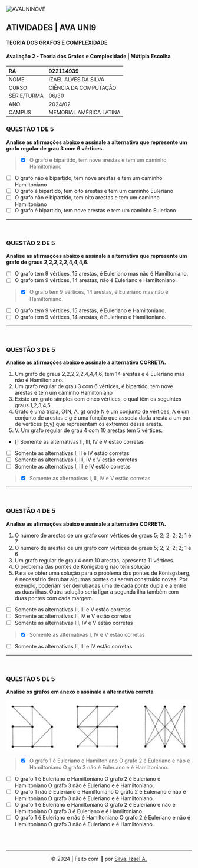 ![AVAUNINOVE](https://aapa.uninove.br/seu/AVA/imgs/logo-ava.png)

## ATIVIDADES | AVA UNI9

#### TEORIA DOS GRAFOS E COMPLEXIDADE

#### Avaliação 2 - Teoria dos Grafos e Complexidade | Mútipla Escolha

| RA          | 922114939               |
|:----------- |:----------------------- |
| NOME        | IZAEL ALVES DA SILVA    |
| CURSO       | CIÊNCIA DA COMPUTAÇÃO   |
| SÉRIE/TURMA | 06/30                   |
| ANO         | 2024/02                 |
| CAMPUS      | MEMORIAL AMÉRICA LATINA |

### QUESTÃO 1 DE 5
**Analise as afirmações abaixo e assinale a alternativa que represente um grafo regular de grau 3 com 6 vértices.**
> - [X] O grafo é bipartido, tem nove arestas e tem um caminho Hamiltoniano
- [ ] O grafo não é bipartido, tem nove arestas e tem um caminho Hamiltoniano
- [ ] O grafo é bipartido, tem oito arestas e tem um caminho Euleriano
- [ ] O grafo não é bipartido, tem oito arestas e tem um caminho Hamiltoniano
- [ ] O grafo é bipartido, tem nove arestas e tem um caminho Euleriano

---

<br>

### QUESTÃO 2 DE 5
**Analise as afirmações abaixo e assinale a alternativa que represente um grafo de graus 2,2,2,2,2,4,4,4,6.**
- [ ] O grafo tem 9 vértices, 15 arestas, é Euleriano mas não é Hamiltoniano.
- [ ] O grafo tem 9 vértices, 14 arestas, não é Euleriano e Hamiltoniano.
> - [X] O grafo tem 9 vértices, 14 arestas, é Euleriano mas não é Hamiltoniano.
- [ ] O grafo tem 9 vértices, 15 arestas, é Euleriano e Hamiltoniano.
- [ ] O grafo tem 9 vértices, 14 arestas, é Euleriano e Hamiltoniano.

---

<br>

### QUESTÃO 3 DE 5
**Analise as afirmações abaixo e assinale a alternativa CORRETA.**
1. Um grafo de graus 2,2,2,2,2,4,4,4,6, tem 14 arestas e é Euleriano mas não é Hamiltoniano.
2. Um grafo regular de grau 3 com 6 vértices, é bipartido, tem nove arestas e tem um caminho Hamiltoniano
3. Existe um grafo simples com cinco vértices, o qual têm os seguintes graus 1,2,3,4,5
4. Grafo é uma tripla, G(N, A, g) onde N é um conjunto de vértices, A é um conjunto de arestas e g é uma função que associa dada aresta a um par de vértices (x,y) que representam os extremos dessa aresta.
5. V. Um grafo regular de grau 4 com 10 arestas tem 5 vértices.
- [] Somente as alternativas II, III, IV e V estão corretas
- [ ] Somente as alternativas I, II e IV estão corretas
- [ ] Somente as alternativas I, III, IV e V estão corretas
- [ ] Somente as alternativas I, III e IV estão corretas
> - [X] Somente as alternativas I, II, IV e V estão corretas

---

<br>

### QUESTÃO 4 DE 5
**Analise as afirmações abaixo e assinale a alternativa CORRETA.**
1. O número de arestas de um grafo com vértices de graus 5; 2; 2; 2; 2; 1 é 7
2. O número de arestas de um grafo com vértices de graus 5; 2; 2; 2; 2; 1 é 6
3. Um grafo regular de grau 4 com 10 arestas, apresenta 11 vértices.
4. O problema das pontes de Königsberg não tem solução
5. Para se obter uma solução para o problema das pontes de Könisgsberg, é necessário derrubar algumas pontes ou serem construído novas. Por exemplo, poderiam ser derrubadas uma de cada ponte dupla e a entre as duas ilhas. Outra solução seria ligar a segunda ilha também com duas pontes com cada margem.
- [ ] Somente as alternativas II, III e V estão corretas
- [ ] Somente as alternativas II, IV e V estão corretas 
- [ ] Somente as alternativas III, IV e V estão corretas 
> - [X] Somente as alternativas I, IV e V estão corretas
- [ ] Somente as alternativas II, III e IV estão corretas 

---

<br>

### QUESTÃO 5 DE 5
**Analise os grafos em anexo e assinale a alternativa correta**

![alt text](image.png)
> - [X] O grafo 1 é Euleriano e Hamiltoniano O grafo 2 é Euleriano e não é Hamiltoniano O grafo 3 não é Euleriano e é Hamiltoniano.
- [ ] O grafo 1 é Euleriano e Hamiltoniano O grafo 2 é Euleriano é Hamiltoniano O grafo 3 não é Euleriano e é Hamiltoniano.
- [ ] O grafo 1 não é Euleriano e Hamiltoniano O grafo 2 é Euleriano e não é Hamiltoniano O grafo 3 não é Euleriano e é Hamiltoniano.
- [ ] O grafo 1 é Euleriano e Hamiltoniano O grafo 2 é Euleriano e não é Hamiltoniano O grafo 3 é Euleriano e é Hamiltoniano.
- [ ] O grafo 1 é Euleriano e não é Hamiltoniano O grafo 2 é Euleriano e não é Hamiltoniano O grafo 3 não é Euleriano e é Hamiltoniano.

<br>
<br>

---

<p align="center">
    © 2024 | Feito com 💟 por
    <a href="https://www.linkedin.com/in/izaelsilva" target="_blank">Silva, Izael A.</a>
</p>
